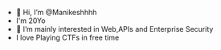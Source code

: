 - 👋 Hi, I’m @Manikeshhhh
- I'm 20Yo
- 👀 I’m mainly interested in Web,APIs and Enterprise Security 
- I love Playing CTFs in free time
<!---
Manikeshhhh/Manikeshhhh is a ✨ special ✨ repository because its `README.md` (this file) appears on your GitHub profile.
You can click the Preview link to take a look at your changes.
--->
